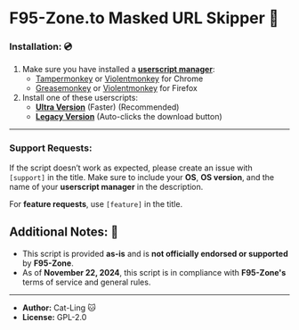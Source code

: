 # **F95-Zone.to Masked URL Skipper 🔞**

### **Installation: 💿**

1. Make sure you have installed a **[userscript manager](https://en.wikipedia.org/wiki/Userscript_manager)**:
   - [Tampermonkey](https://www.tampermonkey.net/) or [Violentmonkey](https://chromewebstore.google.com/detail/violentmonkey/jinjaccalgkegednnccohejagnlnfdag) for Chrome
   - [Greasemonkey](https://addons.mozilla.org/en-US/firefox/addon/greasemonkey/) or [Violentmonkey](https://addons.mozilla.org/en-US/firefox/addon/violentmonkey/) for Firefox
2. Install one of these userscripts:
   - **[Ultra Version](https://github.com/Cat-Ling/f95zone-skipper/raw/main/f95zone-skipper_ultra.user.js)** (Faster) (Recommended)
   - **[Legacy Version](https://github.com/Cat-Ling/f95zone-skipper/raw/main/f95zone-skipper.user.js)** (Auto-clicks the download button)


---


### Support Requests:
If the script doesn’t work as expected, please create an issue with `[support]` in the title. Make sure to include your **OS**, **OS version**, and the name of your **userscript manager** in the description.

For **feature requests**, use `[feature]` in the title.


## **Additional Notes: 📝**

- This script is provided **as-is** and is **not officially endorsed or supported** by **F95-Zone**.
- As of **November 22, 2024**, this script is in compliance with **F95-Zone's** terms of service and general rules.

---

- **Author:** Cat-Ling 🐱
- **License:** GPL-2.0
